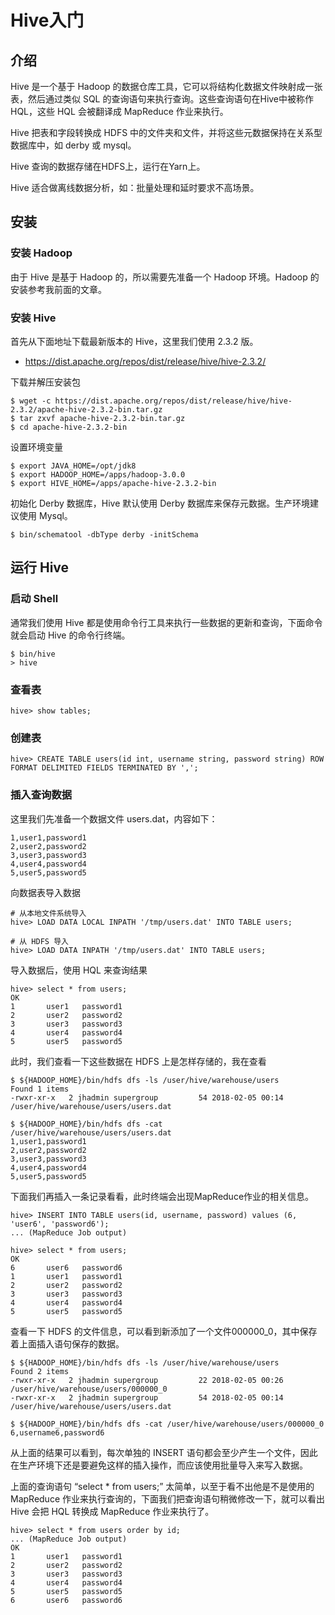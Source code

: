 # Hive入门

## 介绍

Hive 是一个基于 Hadoop 的数据仓库工具，它可以将结构化数据文件映射成一张表，然后通过类似 SQL 的查询语句来执行查询。这些查询语句在Hive中被称作HQL，这些 HQL 会被翻译成 MapReduce 作业来执行。

Hive 把表和字段转换成 HDFS 中的文件夹和文件，并将这些元数据保持在关系型数据库中，如 derby 或 mysql。

Hive 查询的数据存储在HDFS上，运行在Yarn上。

Hive 适合做离线数据分析，如：批量处理和延时要求不高场景。

## 安装

### 安装 Hadoop

由于 Hive 是基于 Hadoop 的，所以需要先准备一个 Hadoop 环境。Hadoop 的安装参考我前面的文章。

### 安装 Hive

首先从下面地址下载最新版本的 Hive，这里我们使用 2.3.2 版。
- https://dist.apache.org/repos/dist/release/hive/hive-2.3.2/

下载并解压安装包

``` shell
$ wget -c https://dist.apache.org/repos/dist/release/hive/hive-2.3.2/apache-hive-2.3.2-bin.tar.gz
$ tar zxvf apache-hive-2.3.2-bin.tar.gz
$ cd apache-hive-2.3.2-bin
```

设置环境变量

``` shell
$ export JAVA_HOME=/opt/jdk8
$ export HADOOP_HOME=/apps/hadoop-3.0.0
$ export HIVE_HOME=/apps/apache-hive-2.3.2-bin
```

初始化 Derby 数据库，Hive 默认使用 Derby 数据库来保存元数据。生产环境建议使用 Mysql。

``` shell
$ bin/schematool -dbType derby -initSchema
```

## 运行 Hive

### 启动 Shell

通常我们使用 Hive 都是使用命令行工具来执行一些数据的更新和查询，下面命令就会启动 Hive 的命令行终端。

``` shell
$ bin/hive
> hive
```

### 查看表

``` shell
hive> show tables;
```

### 创建表

``` shell
hive> CREATE TABLE users(id int, username string, password string) ROW FORMAT DELIMITED FIELDS TERMINATED BY ',';
```

### 插入查询数据

这里我们先准备一个数据文件 users.dat，内容如下：
``` shell
1,user1,password1
2,user2,password2
3,user3,password3
4,user4,password4
5,user5,password5
```

向数据表导入数据

``` shell
# 从本地文件系统导入
hive> LOAD DATA LOCAL INPATH '/tmp/users.dat' INTO TABLE users;

# 从 HDFS 导入
hive> LOAD DATA INPATH '/tmp/users.dat' INTO TABLE users;
```

导入数据后，使用 HQL 来查询结果

``` shell
hive> select * from users;
OK
1       user1   password1
2       user2   password2
3       user3   password3
4       user4   password4
5       user5   password5
```

此时，我们查看一下这些数据在 HDFS 上是怎样存储的，我在查看
``` shell
$ ${HADOOP_HOME}/bin/hdfs dfs -ls /user/hive/warehouse/users
Found 1 items
-rwxr-xr-x   2 jhadmin supergroup         54 2018-02-05 00:14 /user/hive/warehouse/users/users.dat

$ ${HADOOP_HOME}/bin/hdfs dfs -cat /user/hive/warehouse/users/users.dat
1,user1,password1
2,user2,password2
3,user3,password3
4,user4,password4
5,user5,password5
```

下面我们再插入一条记录看看，此时终端会出现MapReduce作业的相关信息。

``` shell
hive> INSERT INTO TABLE users(id, username, password) values (6, 'user6', 'password6');
... (MapReduce Job output)
```

``` shell
hive> select * from users;
OK
6       user6   password6
1       user1   password1
2       user2   password2
3       user3   password3
4       user4   password4
5       user5   password5
```

查看一下 HDFS 的文件信息，可以看到新添加了一个文件000000_0，其中保存着上面插入语句保存的数据。

``` shell
$ ${HADOOP_HOME}/bin/hdfs dfs -ls /user/hive/warehouse/users
Found 2 items
-rwxr-xr-x   2 jhadmin supergroup         22 2018-02-05 00:26 /user/hive/warehouse/users/000000_0
-rwxr-xr-x   2 jhadmin supergroup         54 2018-02-05 00:14 /user/hive/warehouse/users/users.dat

$ ${HADOOP_HOME}/bin/hdfs dfs -cat /user/hive/warehouse/users/000000_0
6,username6,password6
```

从上面的结果可以看到，每次单独的 INSERT 语句都会至少产生一个文件，因此在生产环境下还是要避免这样的插入操作，而应该使用批量导入来写入数据。

上面的查询语句 “select * from users;” 太简单，以至于看不出他是不是使用的 MapReduce 作业来执行查询的，下面我们把查询语句稍微修改一下，就可以看出 Hive 会把 HQL 转换成 MapReduce 作业来执行了。

``` shell
hive> select * from users order by id;
... (MapReduce Job output)
OK
1       user1   password1
2       user2   password2
3       user3   password3
4       user4   password4
5       user5   password5
6       user6   password6
```

